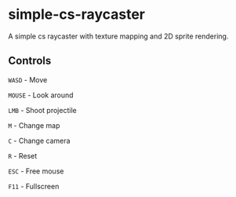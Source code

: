 # simple-cs-raycaster
A simple cs raycaster with texture mapping and 2D sprite rendering.



## Controls
`WASD` - Move

`MOUSE` - Look around

`LMB` - Shoot projectile

`M` - Change map

`C` - Change camera

`R` - Reset

`ESC` - Free mouse

`F11` - Fullscreen
